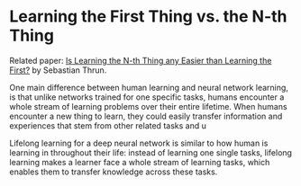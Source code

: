 # Learning the First Thing vs. the N-th Thing

Related paper: [Is Learning the N-th Thing any Easier than Learning the First?][Paper Link] by Sebastian Thrun.

One main difference between human learning and neural network learning, is that unlike networks trained for one specific tasks, humans encounter a whole stream of learning problems over their entire lifetime. When humans encounter a new thing to learn, they could easily transfer information and experiences that stem from other related tasks and u

Lifelong learning for a deep neural network is similar to how human is learning in throughout their life: instead of learning one single tasks, lifelong learning makes a learner face a whole stream of learning tasks, which enables them to transfer knowledge across these tasks. 



[Paper Link]: <https://papers.nips.cc/paper/1034-is-learning-the-n-th-thing-any-easier-than-learning-the-first.pdf](https://papers.nips.cc/paper/1034-is-learning-the-n-th-thing-any-easier-than-learning-the-first.pdf)>
<!--stackedit_data:
eyJoaXN0b3J5IjpbOTg5NzEyMjYzLDE4MzQ4NTYzODldfQ==
-->